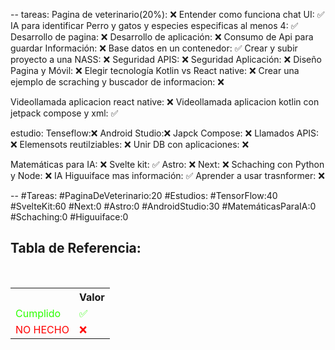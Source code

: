 --
tareas:
Pagina de veterinario(20%): ❌
Entender como funciona chat UI: ✅
IA para identificar Perro y gatos y especies especificas al menos 4: ✅
Desarrollo de pagina: ❌
Desarrollo de aplicación: ❌
Consumo de Api para guardar Información: ❌
Base datos en un contenedor: ✅
Crear y subir proyecto a una NASS: ❌
Seguridad APIS: ❌
Seguridad Aplicación: ❌
Diseño Pagina y Móvil: ❌
Elegir tecnología Kotlin vs React native: ❌
Crear una ejemplo de scraching y buscador de informacion: ❌

Videollamada aplicacion react native: ❌
Videollamada aplicacion kotlin con jetpack compose y xml: ✅

estudio:
Tenseflow:❌
Android Studio:❌
Japck Compose: ❌
Llamados APIS: ❌
Elemensots reutilziables: ❌
Unir DB con aplicaciones: ❌

Matemáticas para IA: ❌
Svelte kit: ✅
Astro: ❌
Next: ❌
Schaching con Python y Node: ❌
IA Higuuiface mas información: ✅
Aprender a usar trasnformer: ❌

--
\#Tareas:
\#PaginaDeVeterinario:20
\#Estudios:
\#TensorFlow:40
\#SvelteKit:60
\#Next:0
\#Astro:0
\#AndroidStudio:30
\#MatemáticasParaIA:0
\#Schaching:0
\#Higuuiface:0

<div  class="bc-diario">
<h2> Tabla de Referencia:</h2>
<table class="table-diario">
  <tr class="tr-diario">
    <th class="th-diario"></th>
    <th class="th-diario">Valor</th>
  </tr>
  <tr class="tr-diario">
    <td class="td-diario" style="color:2bff00">Cumplido</td>
    <td class="td-diario" style="color:2bff00">✅</td>
  </tr>
  <tr class="tr-diario">
    <td class="td-diario" style="color:red">NO HECHO</td>
    <td class="td-diario" style="color:red">❌</td>
  </tr>
</table>
